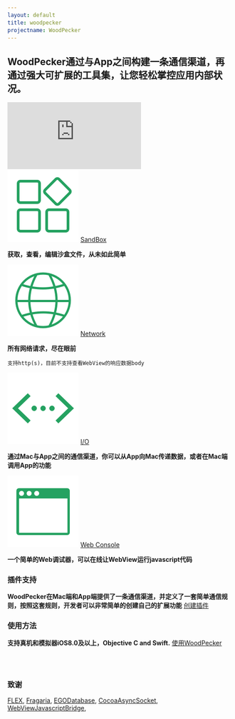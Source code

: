```yaml
---
layout: default
title: woodpecker
projectname: WoodPecker
---
```


## WoodPecker通过与App之间构建一条通信渠道，再通过强大可扩展的工具集，让您轻松掌控应用内部状况。



<div class="cndemovideo">
  <iframe src="http://player.youku.com/embed/XMzM0ODk3Mzc5Mg==" frameborder="0"></iframe>
</div>


<div class="index-section">
	<img src="/assets/img/tool_sandbox.png"/> <span><a href="/tools/cnsandbox.html">SandBox</a></span>
</div>

**获取，查看，编辑沙盒文件，从未如此简单**

<div class="index-section">
	<img src="/assets/img/tool_network.png"/> <span><a href="/tools/cnnetwork.html">Network</a></span>
</div>

**所有网络请求，尽在眼前**
```
支持http(s)，目前不支持查看WebView的响应数据body
```

<div class="index-section">
	<img src="/assets/img/tool_io.png"/> <span><a href="/tools/cnio.html">I/O</a></span>
</div>
	
**通过Mac与App之间的通信渠道，你可以从App向Mac传递数据，或者在Mac端调用App的功能**

<div class="index-section">
	<img src="/assets/img/tool_webconsole.png"/> <span><a href="/tools/cnwebconsole.html">Web Console</a></span>
</div>

**一个简单的Web调试器，可以在线让WebView运行javascript代码**

<h3 class="index-h3">插件支持</h3>

**WoodPecker在Mac端和App端提供了一条通信渠道，并定义了一套简单通信规则，按照这套规则，开发者可以非常简单的创建自己的扩展功能** [创建插件](/cnplugin.html)
<br/>

<h3 class="index-h3">使用方法</h3>

**支持真机和模拟器iOS8.0及以上，Objective C and Swift.** [使用WoodPecker](/cnusage.html)

<br/>
<br/>



<h3 class="index-h3">致谢</h3>

<a href="https://github.com/Flipboard/FLEX">FLEX</a>,
<a href="https://github.com/mugginsoft/Fragaria">Fragaria</a>, 
<a href="https://github.com/enormego/egodatabase">EGODatabase</a>, 
<a href="https://github.com/robbiehanson/CocoaAsyncSocket">CocoaAsyncSocket</a>,
<a href="https://github.com/marcuswestin/WebViewJavascriptBridge">WebViewJavascriptBridge</a>, 

<br/>
<br/>
  





